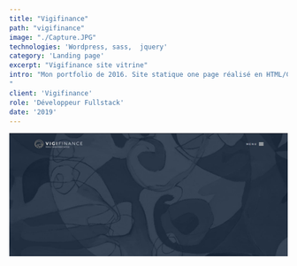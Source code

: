 ```yaml
---
title: "Vigifinance"
path: "vigifinance"
image: "./Capture.JPG"
technologies: 'Wordpress, sass,  jquery'
category: 'Landing page'
excerpt: "Vigifinance site vitrine"
intro: "Mon portfolio de 2016. Site statique one page réalisé en HTML/CSS.
"
client: 'Vigifinance'
role: 'Développeur Fullstack'
date: '2019'
---
```

![homepage](./Capture.JPG)
